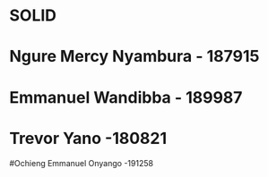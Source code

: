 # SOLID
# Ngure Mercy Nyambura - 187915
# Emmanuel Wandibba - 189987
# Trevor Yano -180821
#Ochieng Emmanuel Onyango -191258


